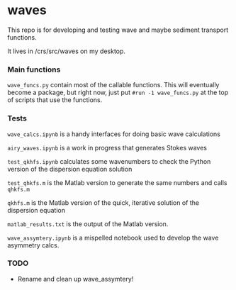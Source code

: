# waves

This repo is for developing and testing wave and maybe sediment transport functions.

It lives in /crs/src/waves on my desktop.

### Main functions
`wave_funcs.py` contain most of the callable functions. This will eventually become a package, but right now, just put
```#run -1 wave_funcs.py``` at the top of scripts that use the functions.

### Tests
```wave_calcs.ipynb``` is a handy interfaces for doing basic wave calculations

```airy_waves.ipynb``` is a work in progress that generates Stokes waves

```test_qkhfs.ipynb``` calculates some wavenumbers to check the Python version of the dispersion equation solution

```test_qhkfs.m``` is the Matlab version to generate the same numbers and calls `qhkfs.m`

```qkhfs.m``` is the Matlab version of the quick, iterative solution of the dispersion equation

```matlab_results.txt``` is the output of the Matlab version.

```wave_assymtery.ipynb``` is a mispelled notebook used to develop the wave asymmetry calcs.

### TODO

* Rename and clean up wave_assymtery!

